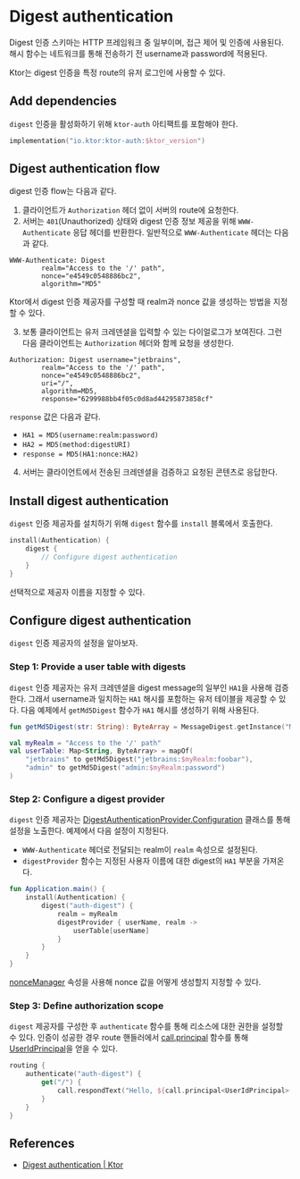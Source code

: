 # Digest authentication

Digest 인증 스키마는 HTTP 프레임워크 중 일부이며, 접근 제어 및 인증에 사용된다. 해시 함수는 네트워크를 통해 전송하기 전 username과 password에 적용된다.

Ktor는 digest 인증을 특정 route의 유저 로그인에 사용할 수 있다.

## **Add dependencies**

`digest` 인증을 활성화하기 위해 `ktor-auth` 아티팩트를 포함해야 한다.

```kotlin
implementation("io.ktor:ktor-auth:$ktor_version")
```

## **Digest authentication flow**

digest 인증 flow는 다음과 같다.

1. 클라이언트가 `Authorization` 헤더 없이 서버의 route에 요청한다.
2. 서버는 `401`(Unauthorized) 상태와 digest 인증 정보 제공을 위해 `WWW-Authenticate` 응답 헤더를 반환한다. 일반적으로 `WWW-Authenticate` 헤더는 다음과 같다.

```
WWW-Authenticate: Digest
        realm="Access to the '/' path",
        nonce="e4549c0548886bc2",
        algorithm="MD5"
```

Ktor에서 digest 인증 제공자를 구성할 때 realm과 nonce 값을 생성하는 방법을 지정할 수 있다.

3. 보통 클라이언트는 유저 크레덴셜을 입력할 수 있는 다이얼로그가 보여진다. 그런 다음 클라이언트는 `Authorization` 헤더와 함께 요청을 생성한다.

```
Authorization: Digest username="jetbrains",
        realm="Access to the '/' path",
        nonce="e4549c0548886bc2",
        uri="/",
        algorithm=MD5,
        response="6299988bb4f05c0d8ad44295873858cf"
```

`response` 값은 다음과 같다.

- `HA1 = MD5(username:realm:password)`
- `HA2 = MD5(method:digestURI)`
- `response = MD5(HA1:nonce:HA2)`

4. 서버는 클라이언트에서 전송된 크레덴셜을 검증하고 요청된 콘텐츠로 응답한다.

## **Install digest authentication**

`digest` 인증 제공자를 설치하기 위해 `digest` 함수를 `install` 블록에서 호출한다.

```kotlin
install(Authentication) {
    digest {
        // Configure digest authentication
    }
}
```

선택적으로 제공자 이름을 지정할 수 있다.

## **Configure digest authentication**

`digest` 인증 제공자의 설정을 알아보자.

### **Step 1: Provide a user table with digests**

`digest` 인증 제공자는 유저 크레덴셜을 digest message의 일부인 `HA1`을 사용해 검증한다. 그래서 username과 일치하는 `HA1` 해시를 포함하는 유저 테이블을 제공할 수 있다. 다음
예제에서 `getMd5Digest` 함수가 `HA1` 해시를 생성하기 위해 사용된다.

```kotlin
fun getMd5Digest(str: String): ByteArray = MessageDigest.getInstance("MD5").digest(str.toByteArray(UTF_8))

val myRealm = "Access to the '/' path"
val userTable: Map<String, ByteArray> = mapOf(
    "jetbrains" to getMd5Digest("jetbrains:$myRealm:foobar"),
    "admin" to getMd5Digest("admin:$myRealm:password")
)
```

### **Step 2: Configure a digest provider**

`digest` 인증
제공자는 [DigestAuthenticationProvider.Configuration](https://api.ktor.io/ktor-features/ktor-auth/ktor-auth/io.ktor.auth/-digest-authentication-provider/-configuration/index.html)
클래스를 통해 설정을 노출한다. 예제에서 다음 설정이 지정된다.

- `WWW-Authenticate` 헤더로 전달되는 realm이 `realm` 속성으로 설정된다.
- `digestProvider` 함수는 지정된 사용자 이름에 대한 digest의 `HA1` 부분을 가져온다.

```kotlin
fun Application.main() {
    install(Authentication) {
        digest("auth-digest") {
            realm = myRealm
            digestProvider { userName, realm ->
                userTable[userName]
            }
        }
    }
}
```

[nonceManager](https://api.ktor.io/ktor-features/ktor-auth/ktor-auth/io.ktor.auth/-digest-authentication-provider/-configuration/nonce-manager.html)
속성을 사용해 nonce 값을 어떻게 생성할지 지정할 수 있다.

### **Step 3: Define authorization scope**

`digest` 제공자를 구성한 후 `authenticate` 함수를 통해 리소스에 대한 권한을 설정할 수 있다. 인증이 성공한 경우 route
핸들러에서 [call.principal](https://api.ktor.io/ktor-features/ktor-auth/ktor-auth/io.ktor.auth/principal.html) 함수를
통해 [UserIdPrincipal](https://api.ktor.io/ktor-features/ktor-auth/ktor-auth/io.ktor.auth/-user-id-principal/index.html)을
얻을 수 있다.

```kotlin
routing {
    authenticate("auth-digest") {
        get("/") {
            call.respondText("Hello, ${call.principal<UserIdPrincipal>()?.name}!")
        }
    }
}
```

## References

* [Digest authentication | Ktor](https://ktor.io/docs/digest.html)